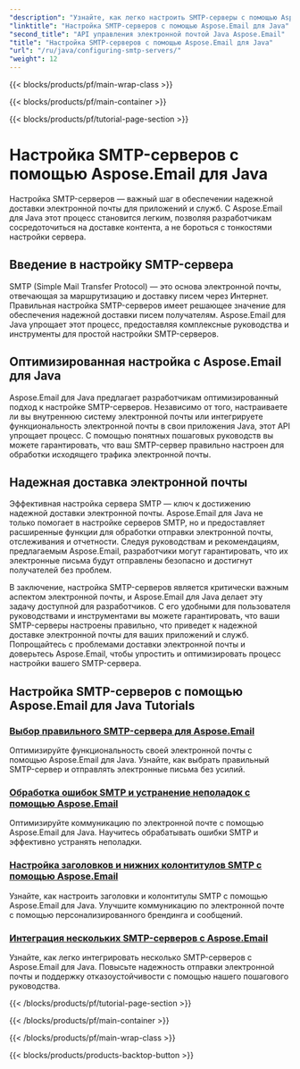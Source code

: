 ```yaml
---
"description": "Узнайте, как легко настроить SMTP-серверы с помощью Aspose.Email для Java. Пошаговые руководства для бесперебойной доставки электронной почты."
"linktitle": "Настройка SMTP-серверов с помощью Aspose.Email для Java"
"second_title": "API управления электронной почтой Java Aspose.Email"
"title": "Настройка SMTP-серверов с помощью Aspose.Email для Java"
"url": "/ru/java/configuring-smtp-servers/"
"weight": 12
---
```


{{< blocks/products/pf/main-wrap-class >}}

{{< blocks/products/pf/main-container >}}

{{< blocks/products/pf/tutorial-page-section >}}

# Настройка SMTP-серверов с помощью Aspose.Email для Java



Настройка SMTP-серверов — важный шаг в обеспечении надежной доставки электронной почты для приложений и служб. С Aspose.Email для Java этот процесс становится легким, позволяя разработчикам сосредоточиться на доставке контента, а не бороться с тонкостями настройки сервера.

## Введение в настройку SMTP-сервера

SMTP (Simple Mail Transfer Protocol) — это основа электронной почты, отвечающая за маршрутизацию и доставку писем через Интернет. Правильная настройка SMTP-серверов имеет решающее значение для обеспечения надежной доставки писем получателям. Aspose.Email для Java упрощает этот процесс, предоставляя комплексные руководства и инструменты для простой настройки SMTP-серверов.

## Оптимизированная настройка с Aspose.Email для Java

Aspose.Email для Java предлагает разработчикам оптимизированный подход к настройке SMTP-серверов. Независимо от того, настраиваете ли вы внутреннюю систему электронной почты или интегрируете функциональность электронной почты в свои приложения Java, этот API упрощает процесс. С помощью понятных пошаговых руководств вы можете гарантировать, что ваш SMTP-сервер правильно настроен для обработки исходящего трафика электронной почты.

## Надежная доставка электронной почты

Эффективная настройка сервера SMTP — ключ к достижению надежной доставки электронной почты. Aspose.Email для Java не только помогает в настройке серверов SMTP, но и предоставляет расширенные функции для обработки отправки электронной почты, отслеживания и отчетности. Следуя руководствам и рекомендациям, предлагаемым Aspose.Email, разработчики могут гарантировать, что их электронные письма будут отправлены безопасно и достигнут получателей без проблем.

В заключение, настройка SMTP-серверов является критически важным аспектом электронной почты, и Aspose.Email для Java делает эту задачу доступной для разработчиков. С его удобными для пользователя руководствами и инструментами вы можете гарантировать, что ваши SMTP-серверы настроены правильно, что приведет к надежной доставке электронной почты для ваших приложений и служб. Попрощайтесь с проблемами доставки электронной почты и доверьтесь Aspose.Email, чтобы упростить и оптимизировать процесс настройки вашего SMTP-сервера.

## Настройка SMTP-серверов с помощью Aspose.Email для Java Tutorials
### [Выбор правильного SMTP-сервера для Aspose.Email](./choosing-the-right-smtp-server/)
Оптимизируйте функциональность своей электронной почты с помощью Aspose.Email для Java. Узнайте, как выбрать правильный SMTP-сервер и отправлять электронные письма без усилий.
### [Обработка ошибок SMTP и устранение неполадок с помощью Aspose.Email](./handling-smtp-errors-and-troubleshooting/)
Оптимизируйте коммуникацию по электронной почте с помощью Aspose.Email для Java. Научитесь обрабатывать ошибки SMTP и эффективно устранять неполадки.
### [Настройка заголовков и нижних колонтитулов SMTP с помощью Aspose.Email](./customizing-smtp-headers-and-footers/)
Узнайте, как настроить заголовки и колонтитулы SMTP с помощью Aspose.Email для Java. Улучшите коммуникацию по электронной почте с помощью персонализированного брендинга и сообщений.
### [Интеграция нескольких SMTP-серверов с Aspose.Email](./integrating-multiple-smtp-servers/)
Узнайте, как легко интегрировать несколько SMTP-серверов с Aspose.Email для Java. Повысьте надежность отправки электронной почты и поддержку отказоустойчивости с помощью нашего пошагового руководства.

{{< /blocks/products/pf/tutorial-page-section >}}

{{< /blocks/products/pf/main-container >}}

{{< /blocks/products/pf/main-wrap-class >}}

{{< blocks/products/products-backtop-button >}}